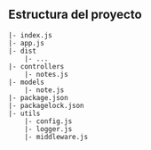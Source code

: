 ## Estructura del proyecto

    |- index.js
    |- app.js
    |- dist
        |- ...
    |- controllers
        |- notes.js
    |- models
        |- note.js
    |- package.json
    |- packagelock.json
    |- utils
        |- config.js
        |- logger.js
        |- middleware.js